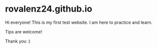 # rovalenz24.github.io

Hi everyone! This is my first test website. I am here to practice and learn. 

Tips are welcome! 

Thank you :)
